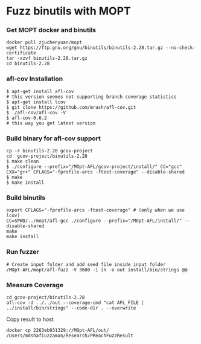 # Fuzz binutils with MOPT

### Get MOPT docker and binutils
```
docker pull zjuchenyuan/mopt
wget https://ftp.gnu.org/gnu/binutils/binutils-2.28.tar.gz --no-check-certificate
tar -xzvf binutils-2.28.tar.gz
cd binutils-2.28
```

### afl-cov Installation
```
$ apt-get install afl-cov
# this version seemes not supporting branch coverage statistics
$ apt-get install lcov
$ git clone https://github.com/mrash/afl-cov.git
$ ./afl-cov/afl-cov -V
$ afl-cov-0.6.2
# this way you get latest version
```

### Build binary for afl-cov support
```
cp -r binutils-2.28 gcov-project
cd  gcov-project/binutils-2.28
$ make clean 
$ ./configure --prefix="/MOpt-AFL/gcov-project/install/" CC="gcc" CXX="g++" CFLAGS="-fprofile-arcs -ftest-coverage" --disable-shared
$ make
$ make install
```

### Build binutils
```
export CFLAGS="-fprofile-arcs -ftest-coverage" # (only when we use lcov)
CC=$PWD/../mopt/afl-gcc ./configure --prefix="/MOpt-AFL/install/" --disable-shared 
make
make install
```

### Run fuzzer
```
# Create input folder and add seed file inside input folder
/MOpt-AFL/mopt/afl-fuzz -V 3600 -i in -o out install/bin/strings @@
```

### Measure Coverage

```
cd gcov-project/binutils-2.28
afl-cov -d ../../out --coverage-cmd "cat AFL_FILE | ../install/bin/strings" --code-dir . --overwrite
```

Copy result to host
```
docker cp 2263eb931329://MOpt-AFL/out/  /Users/mdshafiuzzaman/Research/PReachFuzzResult
```
